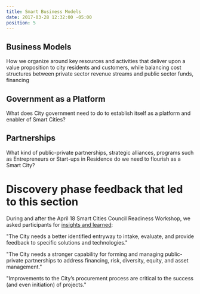 ```yaml
---
title: Smart Business Models
date: 2017-03-28 12:32:00 -05:00
position: 5
---
```


## Business Models

How we organize around key resources and activities that deliver upon a value proposition to city residents and customers, while balancing cost structures between private sector revenue streams and public sector funds, financing

## Government as a Platform

What does City government need to do to establish itself as a platform and enabler of Smart Cities?

## Partnerships

What kind of public-private partnerships, strategic alliances, programs such as Entrepreneurs or Start-ups in Residence do we need to flourish as a Smart City?

# Discovery phase feedback that led to this section

During and after the April 18 Smart Cities Council Readiness Workshop, we asked participants for [insights and learned](http://insights.austintexas.gov/Austin/1001/insights):

"The City needs a better identified entryway to intake, evaluate, and provide feedback to specific solutions and technologies."

"The City needs a stronger capability for forming and managing public-private partnerships to address financing, risk, diversity, equity, and asset management."

"Improvements to the City’s procurement process are critical to the success (and even initiation) of projects."